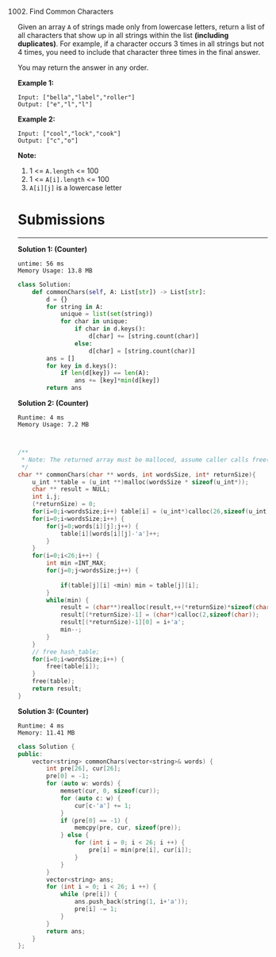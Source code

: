1002. Find Common Characters

Given an array `A` of strings made only from lowercase letters, return a list of all characters that show up in all strings within the list **(including duplicates)**.  For example, if a character occurs 3 times in all strings but not 4 times, you need to include that character three times in the final answer.

You may return the answer in any order.

**Example 1:**
```
Input: ["bella","label","roller"]
Output: ["e","l","l"]
```

**Example 2:**
```
Input: ["cool","lock","cook"]
Output: ["c","o"]
```

**Note:**

1. 1 <= `A.length` <= 100
1. 1 <= `A[i].length` <= 100
1. `A[i][j]` is a lowercase letter

# Submissions
---
**Solution 1: (Counter)**
```
untime: 56 ms
Memory Usage: 13.8 MB
```
```python
class Solution:
    def commonChars(self, A: List[str]) -> List[str]:
        d = {}
        for string in A:
            unique = list(set(string))
            for char in unique:
                if char in d.keys():
                    d[char] += [string.count(char)]
                else:
                    d[char] = [string.count(char)]
        ans = []
        for key in d.keys():
            if len(d[key]) == len(A):
                ans += [key]*min(d[key])
        return ans
```

**Solution 2: (Counter)**
```
Runtime: 4 ms
Memory Usage: 7.2 MB
```
```c


/**
 * Note: The returned array must be malloced, assume caller calls free().
 */
char ** commonChars(char ** words, int wordsSize, int* returnSize){
    u_int **table = (u_int **)malloc(wordsSize * sizeof(u_int*));
    char ** result = NULL;
    int i,j;
    (*returnSize) = 0;
    for(i=0;i<wordsSize;i++) table[i] = (u_int*)calloc(26,sizeof(u_int));
    for(i=0;i<wordsSize;i++) {
        for(j=0;words[i][j];j++) {
            table[i][words[i][j]-'a']++;
        }
    }
    for(i=0;i<26;i++) {
        int min =INT_MAX;
        for(j=0;j<wordsSize;j++) {
            
            if(table[j][i] <min) min = table[j][i];
        }
        while(min) {
            result = (char**)realloc(result,++(*returnSize)*sizeof(char*));
            result[(*returnSize)-1] = (char*)calloc(2,sizeof(char));
            result[(*returnSize)-1][0] = i+'a';
            min--;
        }
    }
    // free hash_table;
    for(i=0;i<wordsSize;i++) {
        free(table[i]);
    }
    free(table);
    return result;
}
```

**Solution 3: (Counter)**
```
Runtime: 4 ms
Memory: 11.41 MB
```
```c++
class Solution {
public:
    vector<string> commonChars(vector<string>& words) {
        int pre[26], cur[26];
        pre[0] = -1;
        for (auto w: words) {
            memset(cur, 0, sizeof(cur));
            for (auto c: w) {
                cur[c-'a'] += 1;
            }
            if (pre[0] == -1) {
                memcpy(pre, cur, sizeof(pre));
            } else {
                for (int i = 0; i < 26; i ++) {
                    pre[i] = min(pre[i], cur[i]);
                }
            }
        }
        vector<string> ans;
        for (int i = 0; i < 26; i ++) {
            while (pre[i]) {
                ans.push_back(string(1, i+'a'));
                pre[i] -= 1;
            }
        }
        return ans;
    }
};
```
